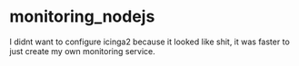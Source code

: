 # monitoring_nodejs

I didnt want to configure icinga2 because it looked like shit, it was faster to just create my own monitoring service.
